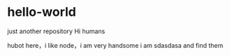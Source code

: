 # hello-world
just another repository
Hi humans

hubot here，i like node，i am very handsome
i am sdasdasa and find them
